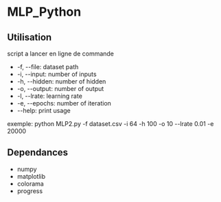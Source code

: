 # MLP_Python

## Utilisation 

script a lancer en ligne de commande
  * -f, --file: dataset path
  * -i, --input: number of inputs
  * -h, --hidden: number of hidden
  * -o, --output: number of output
  * -l, --lrate: learning rate
  * -e, --epochs: number of iteration
  * --help: print usage

exemple: python MLP2.py -f dataset.csv -i 64 -h 100 -o 10 --lrate 0.01 -e 20000

## Dependances

* numpy
* matplotlib
* colorama
* progress

